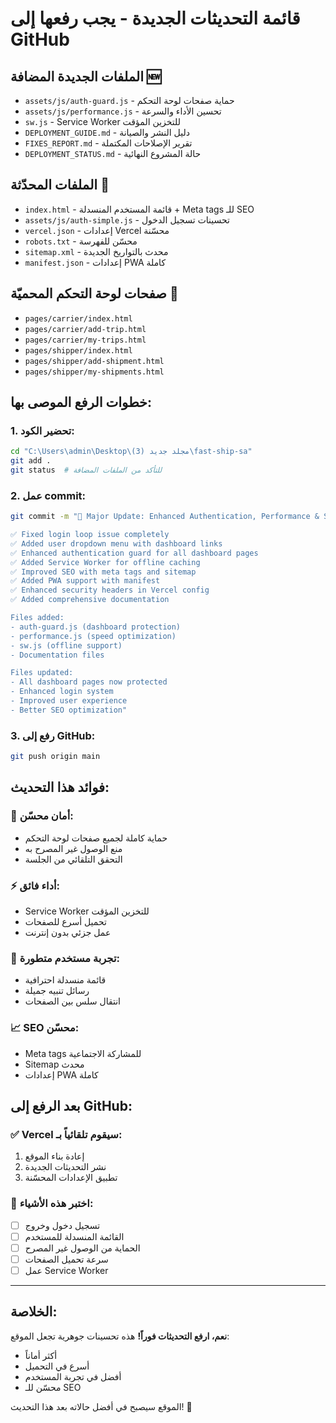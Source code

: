 # قائمة التحديثات الجديدة - يجب رفعها إلى GitHub

## الملفات الجديدة المضافة 🆕
- `assets/js/auth-guard.js` - حماية صفحات لوحة التحكم
- `assets/js/performance.js` - تحسين الأداء والسرعة
- `sw.js` - Service Worker للتخزين المؤقت
- `DEPLOYMENT_GUIDE.md` - دليل النشر والصيانة
- `FIXES_REPORT.md` - تقرير الإصلاحات المكتملة
- `DEPLOYMENT_STATUS.md` - حالة المشروع النهائية

## الملفات المحدّثة 🔄
- `index.html` - قائمة المستخدم المنسدلة + Meta tags للـ SEO
- `assets/js/auth-simple.js` - تحسينات تسجيل الدخول
- `vercel.json` - إعدادات Vercel محسّنة
- `robots.txt` - محسّن للفهرسة
- `sitemap.xml` - محدث بالتواريخ الجديدة
- `manifest.json` - إعدادات PWA كاملة

## صفحات لوحة التحكم المحميّة 🔐
- `pages/carrier/index.html`
- `pages/carrier/add-trip.html`
- `pages/carrier/my-trips.html` 
- `pages/shipper/index.html`
- `pages/shipper/add-shipment.html`
- `pages/shipper/my-shipments.html`

## خطوات الرفع الموصى بها:

### 1. تحضير الكود:
```bash
cd "C:\Users\admin\Desktop\مجلد جديد (3)\fast-ship-sa"
git add .
git status  # للتأكد من الملفات المضافة
```

### 2. عمل commit:
```bash
git commit -m "🚀 Major Update: Enhanced Authentication, Performance & Security

✅ Fixed login loop issue completely
✅ Added user dropdown menu with dashboard links  
✅ Enhanced authentication guard for all dashboard pages
✅ Added Service Worker for offline caching
✅ Improved SEO with meta tags and sitemap
✅ Added PWA support with manifest
✅ Enhanced security headers in Vercel config
✅ Added comprehensive documentation

Files added:
- auth-guard.js (dashboard protection)
- performance.js (speed optimization)
- sw.js (offline support)
- Documentation files

Files updated:
- All dashboard pages now protected
- Enhanced login system
- Improved user experience
- Better SEO optimization"
```

### 3. رفع إلى GitHub:
```bash
git push origin main
```

## فوائد هذا التحديث:

### 🔐 أمان محسّن:
- حماية كاملة لجميع صفحات لوحة التحكم
- منع الوصول غير المصرح به
- التحقق التلقائي من الجلسة

### ⚡ أداء فائق:
- Service Worker للتخزين المؤقت
- تحميل أسرع للصفحات
- عمل جزئي بدون إنترنت

### 🎨 تجربة مستخدم متطورة:
- قائمة منسدلة احترافية
- رسائل تنبيه جميلة
- انتقال سلس بين الصفحات

### 📈 SEO محسّن:
- Meta tags للمشاركة الاجتماعية
- Sitemap محدث
- إعدادات PWA كاملة

## بعد الرفع إلى GitHub:

### ✅ Vercel سيقوم تلقائياً بـ:
1. إعادة بناء الموقع
2. نشر التحديثات الجديدة  
3. تطبيق الإعدادات المحسّنة

### 🧪 اختبر هذه الأشياء:
- [ ] تسجيل دخول وخروج
- [ ] القائمة المنسدلة للمستخدم
- [ ] الحماية من الوصول غير المصرح
- [ ] سرعة تحميل الصفحات
- [ ] عمل Service Worker

---

## الخلاصة:
**نعم، ارفع التحديثات فوراً!** هذه تحسينات جوهرية تجعل الموقع:
- أكثر أماناً
- أسرع في التحميل  
- أفضل في تجربة المستخدم
- محسّن للـ SEO

الموقع سيصبح في أفضل حالاته بعد هذا التحديث! 🎉